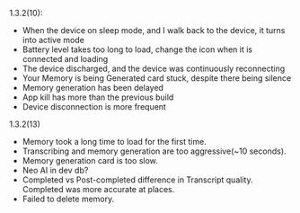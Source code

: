 1.3.2(10):
- When the device on sleep mode, and I walk back to the device, it turns into active mode
- Battery level takes too long to load, change the icon when it is connected and loading
- The device discharged, and the device was continuously reconnecting 
- Your Memory is being Generated card stuck, despite there being silence
- Memory generation has been delayed
- App kill has more than the previous build
- Device disconnection is more frequent

1.3.2(13)
- Memory took a long time to load for the first time.
- Transcribing and memory generation are too aggressive(~10 seconds).
- Memory generation card is too slow.
- Neo AI in dev db?
- Completed vs Post-completed difference in Transcript quality. Completed was more accurate at places.
- Failed to delete memory.